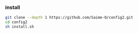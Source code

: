 ### install

```sh
git clone --depth 1 https://github.com/Saime-0/config2.git
cd config2
sh install.sh
```